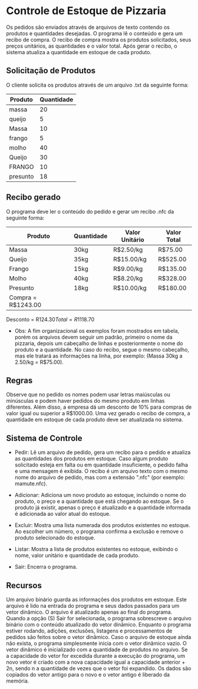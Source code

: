# Controle de Estoque de Pizzaria

Os pedidos são enviados através de arquivos de texto contendo os produtos e quantidades desejadas. O programa lê o conteúdo e gera um recibo de compra. O recibo de compra mostra os produtos solicitados, seus preços unitários, as quantidades e o valor total. Após gerar o recibo, o sistema atualiza a quantidade em estoque de cada produto.

## Solicitação de Produtos
O cliente solicita os produtos através de um arquivo .txt da seguinte forma:


| Produto  | Quantidade |
|----------|------------|
| massa    | 20         |
| queijo   | 5          |
| Massa    | 10         |
| frango   | 5          |
| molho    | 40         |
| Queijo   | 30         |
| FRANGO   | 10         |
| presunto | 18         |

## Recibo gerado
O programa deve ler o conteúdo do pedido e gerar um recibo .nfc da seguinte forma:


| Produto  | Quantidade | Valor Unitário | Valor Total |
|----------|------------|----------------|-------------|
| Massa    | 30kg       | R$2.50/kg      | R$75.00     |
| Queijo   | 35kg       | R$15.00/kg     | R$525.00    |
| Frango   | 15kg       | R$9.00/kg      | R$135.00    |
| Molho    | 40kg       | R$8.20/kg      | R$328.00    |
| Presunto | 18kg       | R$10.00/kg     | R$180.00    |
|Compra = R$1243.00  |
Desconto = R$124.30
Total = R$1118.70


- Obs: A fim organizacional os exemplos foram mostrados em tabela, porém os arquivos devem seguir um padrão, primeiro o nome da pizzaria, depois um cabeçalho de linhas e posteriormente o nome do produto e a quantidade. No caso do recibo, segue o mesmo cabeçalho, mas ele tratará as informações na linha, por exemplo: (Massa 30kg a 2.50/kg = R$75.00). 

## Regras
Observe que no pedido os nomes podem usar letras maiúsculas ou minúsculas e podem haver 
pedidos do mesmo produto em linhas diferentes. Além disso, a empresa dá um desconto de 10%
para compras de valor igual ou superior a R$1000.00. 
Uma vez gerado o recibo de compra, a quantidade em estoque de cada produto deve ser 
atualizada no sistema. 

## Sistema de Controle
- Pedir: Lê um arquivo de pedido, gera um recibo para o pedido e atualiza as quantidades dos produtos em estoque. Caso algum produto solicitado esteja em falta ou em quantidade insuficiente, o pedido falha e uma mensagem é exibida. O recibo é um arquivo texto com o mesmo nome do arquivo de pedido, mas com a extensão ".nfc" (por exemplo: mamute.nfc).

- Adicionar: Adiciona um novo produto ao estoque, incluindo o nome do produto, o preço e a quantidade que está chegando ao estoque. Se o produto já existir, apenas o preço é atualizado e a quantidade informada é adicionada ao valor atual do estoque.

- Excluir: Mostra uma lista numerada dos produtos existentes no estoque. Ao escolher um número, o programa confirma a exclusão e remove o produto selecionado do estoque.

- Listar: Mostra a lista de produtos existentes no estoque, exibindo o nome, valor unitário e quantidade de cada produto.

- Sair: Encerra o programa.

## Recursos
Um arquivo binário guarda as informações dos produtos em estoque. Este arquivo 
é lido na entrada do programa e seus dados passados para um vetor dinâmico. O arquivo 
é atualizado apenas ao final do programa. Quando a opção (S) Sair for selecionada, o 
programa sobrescreve o arquivo binário com o conteúdo atualizado do vetor dinâmico. 
Enquanto o programa estiver rodando, adições, exclusões, listagens e processamentos de 
pedidos são feitos sobre o vetor dinâmico.
Caso o arquivo de estoque ainda não exista, o programa simplesmente inicia com o vetor 
dinâmico vazio. 
O vetor dinâmico é inicializado com a quantidade de produtos no arquivo.
Se a capacidade do vetor for excedida durante a execução do programa, um novo vetor é
criado com a nova capacidade igual a capacidade anterior + 2n, sendo n a quantidade de vezes
que o vetor foi expandido. Os dados são copiados do vetor antigo para o novo e o vetor 
antigo é liberado da memória. 


